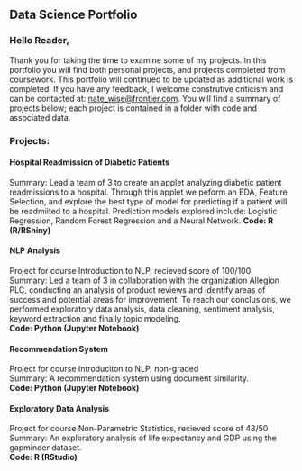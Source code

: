 ## Data Science Portfolio

### Hello Reader,

Thank you for taking the time to examine some of my projects. In this portfolio you will find both personal projects, and projects completed from coursework. This portfolio will continued to be updated as additional work is completed. If you have any feedback, I welcome construtive criticism and can be contacted at: nate_wise@frontier.com. You will find a summary of projects below; each project is contained in a folder with code and associated data.
  
### Projects:  

#### Hospital Readmission of Diabetic Patients
Summary: Lead a team of 3 to create an applet analyzing diabetic patient readmissions to a hospital. Through this applet we peform an EDA, Feature Selection, and explore the best type of model for predicting if a patient will be readmiited to a hospital. Prediction models explored include: Logistic Regression, Random Forest Regression and a Neural Network. 
**Code: R (R/RShiny)**

#### NLP Analysis
Project for course Introduction to NLP, recieved score of 100/100  
Summary: Led a team of 3 in collaboration with the organization Allegion PLC, conducting an analysis of product reviews and identify areas of success and potential areas for improvement. To reach our conclusions, we performed exploratory data analysis, data cleaning, sentiment analysis, keyword extraction and finally topic modeling.  
**Code: Python (Jupyter Notebook)**

#### Recommendation System
Project for course Introduciton to NLP, non-graded  
Summary: A recommendation system using document similarity.  
**Code: Python (Jupyter Notebook)**

#### Exploratory Data Analysis
Project for course Non-Parametric Statistics, recieved score of 48/50  
Summary: An exploratory analysis of life expectancy and GDP using the gapminder dataset.  
**Code: R (RStudio)**

